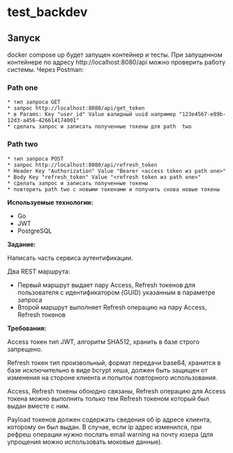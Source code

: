 # test_backdev

## Запуск
docker compose up
будет запущен контейнер и тесты. 
При запущенном контейнере по адресу http://localhost:8080/api можно проверить работу системы.
Через Postman:
### Path one
    * тип запроса GET 
    * запрос http://localhost:8080/api/get_token
    * в Params: Key "user_id" Value валидный uuid например "123e4567-e89b-12d3-a456-426614174001"
    * сделать запрос и записать полученные токены для path  two

### Path two
    * тип запроса POST
    * запрос http://localhost:8080/api/refresh_token
    * Header Key "Authorization" Value "Bearer <access token из path one>"
    * Body Key "refresh_token" Value "<refresh token из path one>"
    * сделать запрос и записать полученные токены 
    * повторить path two с новыми токенами и получить снова новые токены

**Используемые технологии:**

- Go
- JWT
- PostgreSQL

**Задание:**

Написать часть сервиса аутентификации.

Два REST маршрута:

- Первый маршрут выдает пару Access, Refresh токенов для пользователя с идентификатором (GUID) указанным в параметре запроса
- Второй маршрут выполняет Refresh операцию на пару Access, Refresh токенов

**Требования:**

Access токен тип JWT, алгоритм SHA512, хранить в базе строго запрещено.

Refresh токен тип произвольный, формат передачи base64, хранится в базе исключительно в виде bcrypt хеша, должен быть защищен от изменения на стороне клиента и попыток повторного использования.

Access, Refresh токены обоюдно связаны, Refresh операцию для Access токена можно выполнить только тем Refresh токеном который был выдан вместе с ним.

Payload токенов должен содержать сведения об ip адресе клиента, которому он был выдан. В случае, если ip адрес изменился, при рефреш операции нужно послать email warning на почту юзера (для упрощения можно использовать моковые данные).
